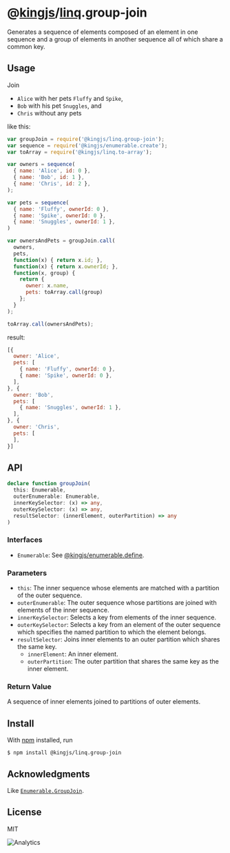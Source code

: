 # @[kingjs](https://www.npmjs.com/package/kingjs)/[linq](https://www.npmjs.com/package/@kingjs/linq).group-join
Generates a sequence of elements composed of an element in one sequence and a group of elements in another sequence all of which share a common key.
## Usage
Join

- `Alice` with her pets `Fluffy` and `Spike`,
- `Bob` with his pet `Snuggles`, and
- `Chris` without any pets

like this:
```js
var groupJoin = require('@kingjs/linq.group-join');
var sequence = require('@kingjs/enumerable.create');
var toArray = require('@kingjs/linq.to-array');

var owners = sequence(
  { name: 'Alice', id: 0 },
  { name: 'Bob', id: 1 },
  { name: 'Chris', id: 2 },
);

var pets = sequence(
  { name: 'Fluffy', ownerId: 0 },
  { name: 'Spike', ownerId: 0 },
  { name: 'Snuggles', ownerId: 1 },
)

var ownersAndPets = groupJoin.call(
  owners,
  pets,
  function(x) { return x.id; },
  function(x) { return x.ownerId; },
  function(x, group) { 
    return {
      owner: x.name,
      pets: toArray.call(group)
    }; 
  }
);

toArray.call(ownersAndPets);
```
result:
```js
[{
  owner: 'Alice', 
  pets: [
    { name: 'Fluffy', ownerId: 0 },
    { name: 'Spike', ownerId: 0 },
  ],
}, {
  owner: 'Bob', 
  pets: [
    { name: 'Snuggles', ownerId: 1 },
  ],
}, {
  owner: 'Chris', 
  pets: [     
  ],
}]
```
## API
```ts
declare function groupJoin(
  this: Enumerable,
  outerEnumerable: Enumerable,
  innerKeySelector: (x) => any,
  outerKeySelector: (x) => any,
  resultSelector: (innerElement, outerPartition) => any
)
```
### Interfaces
- `Enumerable`: See [@kingjs/enumerable.define](https://www.npmjs.com/package/@kingjs/enumerable.define).
### Parameters
- `this`: The inner sequence whose elements are matched with a partition of the outer sequence.
- `outerEnumerable`: The outer sequence whose partitions are joined with elements of the inner sequence. 
- `innerKeySelector`: Selects a key from elements of the inner sequence.
- `outerKeySelector`: Selects a key from an element of the outer sequence which specifies the named partition to which the element belongs. 
- `resultSelector`: Joins inner elements to an outer partition which shares the same key.
  - `innerElement`: An inner element.
  - `outerPartition`: The outer partition that shares the same key as the inner element. 
### Return Value
A sequence of inner elements joined to partitions of outer elements.
## Install
With [npm](https://npmjs.org/) installed, run
```
$ npm install @kingjs/linq.group-join
```
## Acknowledgments
Like [`Enumerable.GroupJoin`](https://msdn.microsoft.com/en-us/library/bb534297(v=vs.110).aspx).
## License
MIT

![Analytics](https://analytics.kingjs.net/linq/group-join)